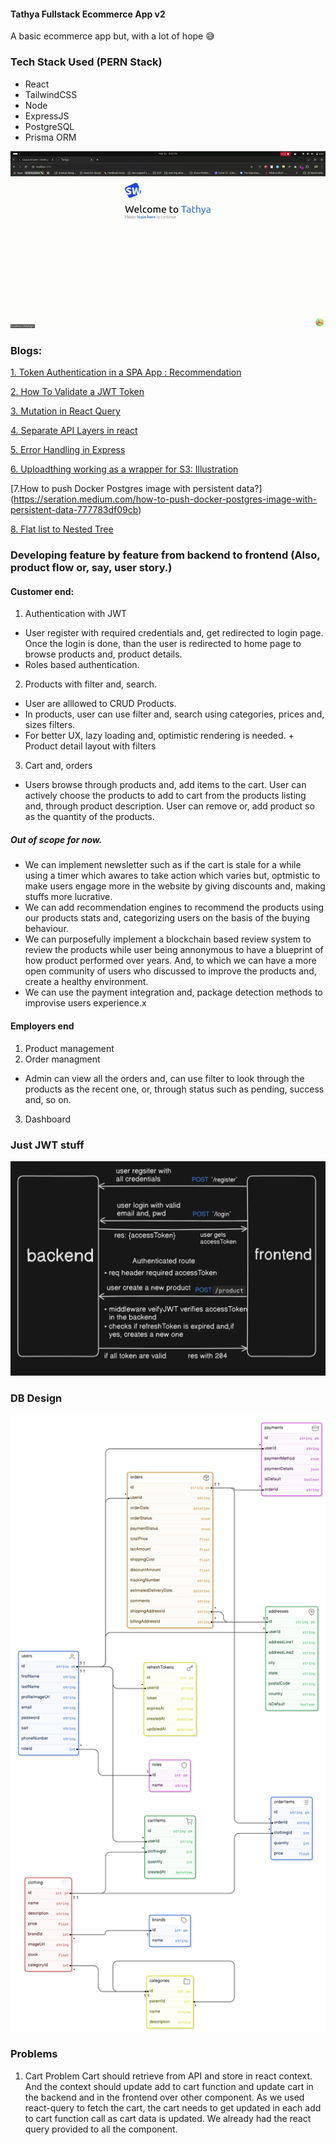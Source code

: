 #### Tathya Fullstack Ecommerce App v2
A basic ecommerce app but, with a lot of hope 😅

### Tech Stack Used (PERN Stack)
- React
- TailwindCSS
- Node
- ExpressJS
- PostgreSQL
- Prisma ORM

![](images/howappwork.gif)

### Blogs:
[1. Token Authentication in a SPA App : Recommendation](https://medium.com/lightrail/getting-token-authentication-right-in-a-stateless-single-page-application-57d0c6474e3)

[2. How To Validate a JWT Token](https://medium.com/dataseries/public-claims-and-how-to-validate-a-jwt-1d6c81823826)

[3. Mutation in React Query](https://tkdodo.eu/blog/mastering-mutations-in-react-query)

[4. Separate API Layers in react](https://profy.dev/article/react-architecture-api-layer)

[5. Error Handling in Express](https://www.turing.com/kb/how-to-master-express-js-error-handling)

[6. Uploadthing working as a wrapper for S3: Illustration](https://github.com/pingdotgg/uploadthing/blob/main/assets/Diagram.png)

[7.How to push Docker Postgres image with persistent data?] (https://seration.medium.com/how-to-push-docker-postgres-image-with-persistent-data-777783df09cb)

[8. Flat list to Nested Tree](https://www.geeksforgeeks.org/build-tree-array-from-flat-array-in-javascript/)

### Developing feature by feature from backend to frontend (Also, product flow or, say, user story.)
#### Customer end:
1. Authentication with JWT
- User register with required credentials and, get redirected to login page. Once the login is done, than the user is redirected to home page to browse products and, product details. 
- Roles based authentication.
2. Products with filter and, search.
- User are alllowed to CRUD Products. 
-  In products, user can use filter and, search using categories, prices and, sizes filters.
- For better UX, lazy loading and, optimistic rendering is needed. 
        + Product detail layout with filters
        
3. Cart and, orders
- Users browse through products and, add items to the cart. User can actively choose the products to add to cart from the products listing and, through product description. User can remove or, add product so as the quantity of the products. 

##### Out of scope for now. 
- We can implement newsletter such as if the cart is stale for a while using a timer which awares to take action which varies but, optmistic to make users engage more in the website by giving discounts and, making stuffs more lucrative.  
- We can add recommendation engines to recommend the products using our products stats and, categorizing users on the basis of the buying behaviour. 
- We can purposefully implement a blockchain based review system to review the products while user being annonymous to have a blueprint of how product performed over years. And, to which we can have a more open community of users who discussed to improve the products and, create a healthy environment. 
- We can use the payment integration and, package detection methods to improvise users experience.x

#### Employers end
1. Product management
2. Order managment
- Admin can view all the orders and, can use filter to look through the products as the recent one, or, through status such as pending, success and, so on. 
3. Dashboard

### Just JWT stuff
![How JWT is implemented](images/jwt.png)

### DB Design
![ER Diagram](images/tathya-er-diagram.png)

### Problems
1. Cart Problem
Cart should retrieve from API and store in react context. And the context should update add to cart function and update cart in the backend and in the frontend over other component. 
As we used react-query to fetch the cart, the cart needs to get updated in each add to cart function call as cart data is updated. 
We already had the react query provided to all the component. 



